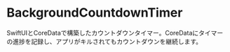 # BackgroundCountdownTimer
SwiftUIとCoreDataで構築したカウントダウンタイマー。CoreDataにタイマーの進捗を記録し、アプリがキルされてもカウントダウンを継続します。
